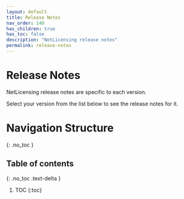 ```yaml
---
layout: default
title: Release Notes
nav_order: 140
has_children: true
has_toc: false
description: "NetLicensing release notes"
permalink: release-notes
---
```


Release Notes
=============

NetLicensing release notes are specific to each version.

Select your version from the list below to see the release notes for it.

# Navigation Structure
{: .no_toc }

## Table of contents
{: .no_toc .text-delta }

1. TOC
{:toc}
